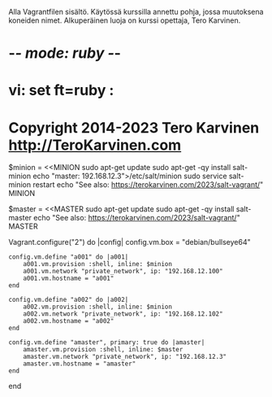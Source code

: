 Alla Vagrantfilen sisältö. Käytössä kurssilla annettu pohja, jossa muutoksena koneiden nimet. Alkuperäinen luoja on kurssi opettaja, Tero Karvinen.

# -*- mode: ruby -*-
# vi: set ft=ruby :
# Copyright 2014-2023 Tero Karvinen http://TeroKarvinen.com

$minion = <<MINION
sudo apt-get update
sudo apt-get -qy install salt-minion
echo "master: 192.168.12.3">/etc/salt/minion
sudo service salt-minion restart
echo "See also: https://terokarvinen.com/2023/salt-vagrant/"
MINION

$master = <<MASTER
sudo apt-get update
sudo apt-get -qy install salt-master
echo "See also: https://terokarvinen.com/2023/salt-vagrant/"
MASTER

Vagrant.configure("2") do |config|
	config.vm.box = "debian/bullseye64"

	config.vm.define "a001" do |a001|
		a001.vm.provision :shell, inline: $minion
		a001.vm.network "private_network", ip: "192.168.12.100"
		a001.vm.hostname = "a001"
	end

	config.vm.define "a002" do |a002|
		a002.vm.provision :shell, inline: $minion
		a002.vm.network "private_network", ip: "192.168.12.102"
		a002.vm.hostname = "a002"
	end

	config.vm.define "amaster", primary: true do |amaster|
		amaster.vm.provision :shell, inline: $master
		amaster.vm.network "private_network", ip: "192.168.12.3"
		amaster.vm.hostname = "amaster"
	end
end

